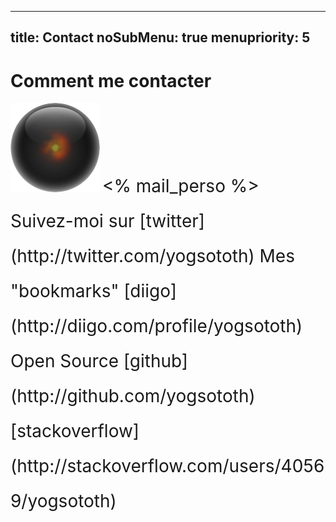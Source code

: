 ----- 
title: Contact
noSubMenu: true
menupriority: 5
-----
# Comment me contacter

<img src="/Scratch/img/about/avatar.png" alt="Avatar" class="left"/>

<span style="font-size: 2em; line-height: 2em">
<% mail_perso %>  
  Suivez-moi sur [twitter](http://twitter.com/yogsototh)  
  Mes "bookmarks" [diigo](http://diigo.com/profile/yogsototh)  
  Open Source [github](http://github.com/yogsototh)  
[stackoverflow](http://stackoverflow.com/users/40569/yogsototh)  
</span>
<div class="flush"></div>

